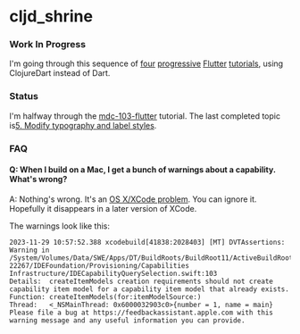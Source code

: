 # cljd_shrine

### Work In Progress

I'm going through this sequence of [four](
https://codelabs.developers.google.com/codelabs/mdc-101-flutter)  [progressive](https://codelabs.developers.google.com/codelabs/mdc-102-flutter) [Flutter](https://codelabs.developers.google.com/codelabs/mdc-103-flutter) [tutorials](https://codelabs.developers.google.com/codelabs/mdc-104-flutter), using ClojureDart instead of Dart.

### Status

I'm halfway through the [mdc-103-flutter](https://codelabs.developers.google.com/codelabs/mdc-103-flutter) tutorial. The last completed topic is[5. Modify typography and label styles](https://codelabs.developers.google.com/codelabs/mdc-103-flutter#4).

### FAQ

#### Q: When I build on a Mac, I get a bunch of warnings about a capability. What's wrong?

A: Nothing's wrong. It's an [OS X/XCode problem](https://developer.apple.com/forums/thread/737923). You can ignore it. Hopefully it disappears in a later version of XCode.

The warnings look like this:

```
2023-11-29 10:57:52.388 xcodebuild[41838:2028403] [MT] DVTAssertions: Warning in /System/Volumes/Data/SWE/Apps/DT/BuildRoots/BuildRoot11/ActiveBuildRoot/Library/Caches/com.apple.xbs/Sources/IDEFrameworks/IDEFrameworks-22267/IDEFoundation/Provisioning/Capabilities Infrastructure/IDECapabilityQuerySelection.swift:103
Details:  createItemModels creation requirements should not create capability item model for a capability item model that already exists.
Function: createItemModels(for:itemModelSource:)
Thread:   <_NSMainThread: 0x6000032903c0>{number = 1, name = main}
Please file a bug at https://feedbackassistant.apple.com with this warning message and any useful information you can provide.
```




